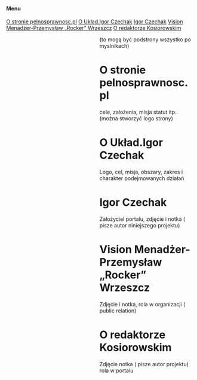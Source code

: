   <!-- Sidebar -->
<nav class="w3-sidebar w3-bar-block w3-collapse w3-large w3-theme-l5 w3-animate-left" id="mySidebar">
  <a href="javascript:void(0)" onclick="w3_close()" class="w3-right w3-xlarge w3-padding-large w3-hover-black w3-hide-large" title="Zamknij menu">
    <i class="fa fa-remove"></i>
  </a>
  <h4 class="w3-bar-item"><b>Menu</b></h4>
  <a class="w3-bar-item w3-button w3-hover-black" href="\about_pelnosprawnosc.md">O stronie pelnosprawnosc.pl</a>
  <a class="w3-bar-item w3-button w3-hover-black" href="\about_uklad.md">O Układ.Igor Czechak</a>
  <a class="w3-bar-item w3-button w3-hover-black" href="\about_igor.md">Igor Czechak</a>
  <a class="w3-bar-item w3-button w3-hover-black" href="\about_rocker.md">Vision Menadżer-Przemysław „Rocker” Wrzeszcz</a>
  <a class="w3-bar-item w3-button w3-hover-black" href="\about_artur.md">O redaktorze Kosiorowskim</a>
</nav>

<!-- Main content: shift it to the right by 250 pixels when the sidebar is visible -->
<div class="w3-main" style="margin-left:250px">
  
(to mogą być podstrony wszystko po myslnikach)  

  <div class="w3-row w3-padding-64">
    <div class="w3-twothird w3-container">
      <h1 class="w3-text-teal">O stronie pelnosprawnosc.pl</h1>
      <p>cele, założenia, misja statut itp.. (można stworzyć logo strony)</p>
    </div>
  </div>

  <div class="w3-row">
    <div class="w3-twothird w3-container">
      <h1 class="w3-text-teal">O Układ.Igor Czechak</h1>
      <p>Logo, cel, misja, obszary, zakres i charakter podejmowanych działań</p>
    </div>
  </div>

  <div class="w3-row w3-padding-64">
    <div class="w3-twothird w3-container">
      <h1 class="w3-text-teal">Igor Czechak</h1>
      <p>Założyciel portalu, zdjęcie i notka ( pisze autor niniejszego projektu)</p>
    </div>
  </div>

  <div class="w3-row w3-padding-64">
    <div class="w3-twothird w3-container">
      <h1 class="w3-text-teal">Vision Menadżer-Przemysław „Rocker” Wrzeszcz</h1>
      <p>Zdjęcie i notka, rola w organizacji ( public relation)</p>
    </div>
  </div>
  
   <div class="w3-row w3-padding-64">
    <div class="w3-twothird w3-container">
      <h1 class="w3-text-teal">O redaktorze Kosiorowskim</h1>
      <p>Zdjęcie notka ( pisze autor projektu) rola w portalu</p>
    </div>
  </div>




